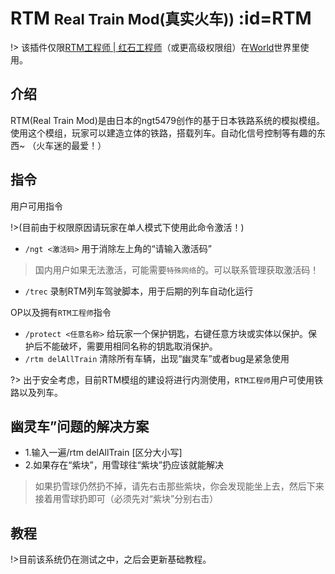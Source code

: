 # RTM <small>Real Train Mod(真实火车))</small> :id=RTM

!> 该插件仅限[RTM工程师 | 红石工程师](/welcome/groups.md)（或更高级权限组）在[World](/welcome/servers.md)世界里使用。

## 介绍

   RTM(Real Train Mod)是由日本的ngt5479创作的基于日本铁路系统的模拟模组。使用这个模组，玩家可以建造立体的铁路，搭载列车。自动化信号控制等有趣的东西~ （火车迷的最爱！）


## 指令

用户可用指令

!>(目前由于权限原因请玩家在单人模式下使用此命令激活！)

- `/ngt <激活码>` 用于消除左上角的“请输入激活码”

>国内用户如果无法激活，可能需要`特殊网络`的。可以联系管理获取激活码！

- `/trec` 录制RTM列车驾驶脚本，用于后期的列车自动化运行

OP以及拥有`RTM工程师`指令
- `/protect <任意名称>` 给玩家一个保护钥匙，右键任意方块或实体以保护。保护后不能破坏，需要用相同名称的钥匙取消保护。
- `/rtm delAllTrain` 清除所有车辆，出现“幽灵车”或者bug是紧急使用

?> 出于安全考虑，目前RTM模组的建设将进行内测使用，`RTM工程师`用户可使用铁路以及列车。

## 幽灵车”问题的解决方案
- 1.输入一遍/rtm delAllTrain [区分大小写]
- 2.如果存在“紫块”，用雪球往“紫块”扔应该就能解决

>如果扔雪球仍然扔不掉，请先右击那些紫块，你会发现能坐上去，然后下来接着用雪球扔即可（必须先对“紫块”分别右击）

## 教程

!>目前该系统仍在测试之中，之后会更新基础教程。
